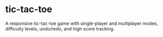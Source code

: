 # tic-tac-toe
A responsive tic-tac-toe game with single-player and multiplayer modes, difficulty levels, undo/redo, and high score tracking.
